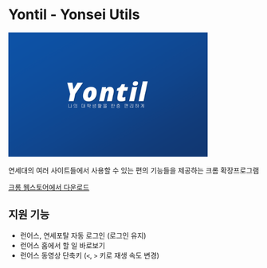 # Yontil - Yonsei Utils

<img src="images/promo_1920x1200.png" width="400px">

연세대의 여러 사이트들에서 사용할 수 있는 편의 기능들을 제공하는 크롬 확장프로그램

[크롬 웹스토어에서 다운로드](https://chromewebstore.google.com/detail/odenknojibaccnicjcekjbkkodpfigln)

## 지원 기능

- 런어스, 연세포탈 자동 로그인 (로그인 유지)
- 런어스 홈에서 할 일 바로보기
- 런어스 동영상 단축키 (`<`, `>` 키로 재생 속도 변경)
